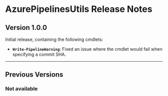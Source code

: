 # AzurePipelinesUtils Release Notes

## Version 1.0.0

Initial release, containing the following cmdlets:

- **`Write-PipelineWarning`**: Fixed an issue where the cmdlet would fail when specifying a commit SHA.

-----------------------

## Previous Versions

### Not available